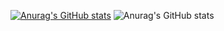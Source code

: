 [![Anurag's GitHub stats](https://github-readme-stats.vercel.app/api?username=BlackMilll)](https://github.com/anuraghazra/github-readme-stats)
![Anurag's GitHub stats](https://github-readme-stats.vercel.app/api?username=BlackMilll&show_icons=true&theme=tokyonight)
